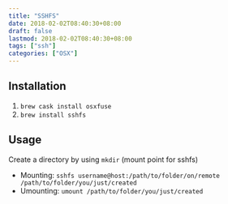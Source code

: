 ```yaml
---
title: "SSHFS"
date: 2018-02-02T08:40:30+08:00
draft: false
lastmod: 2018-02-02T08:40:30+08:00
tags: ["ssh"]
categories: ["OSX"]
---
```


## Installation

1. `brew cask install osxfuse`
2. `brew install sshfs`

## Usage

Create a directory by using `mkdir` (mount point for sshfs)

* Mounting: `sshfs username@host:/path/to/folder/on/remote /path/to/folder/you/just/created`
* Umounting: `umount /path/to/folder/you/just/created`
